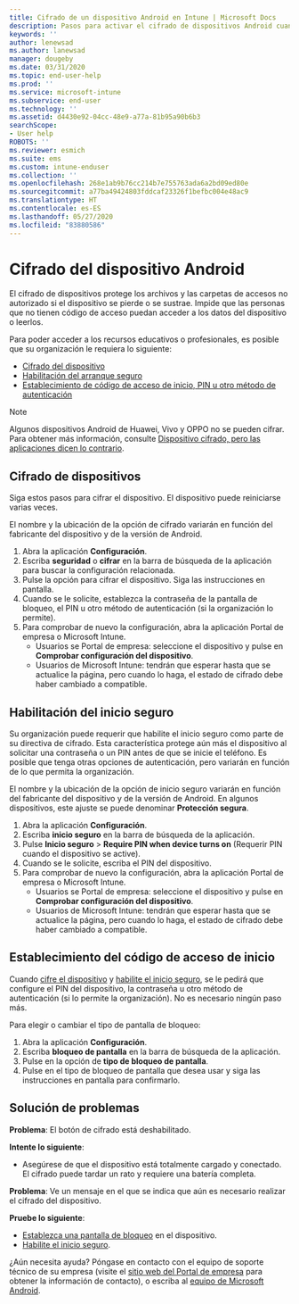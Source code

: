 ```yaml
---
title: Cifrado de un dispositivo Android en Intune | Microsoft Docs
description: Pasos para activar el cifrado de dispositivos Android cuando Intune lo requiera.
keywords: ''
author: lenewsad
ms.author: lanewsad
manager: dougeby
ms.date: 03/31/2020
ms.topic: end-user-help
ms.prod: ''
ms.service: microsoft-intune
ms.subservice: end-user
ms.technology: ''
ms.assetid: d4430e92-04cc-48e9-a77a-81b95a90b6b3
searchScope:
- User help
ROBOTS: ''
ms.reviewer: esmich
ms.suite: ems
ms.custom: intune-enduser
ms.collection: ''
ms.openlocfilehash: 268e1ab9b76cc214b7e755763ada6a2bd09ed80e
ms.sourcegitcommit: a77ba49424803fddcaf23326f1befbc004e48ac9
ms.translationtype: HT
ms.contentlocale: es-ES
ms.lasthandoff: 05/27/2020
ms.locfileid: "83880586"
---
```

# <a name="encrypting-your-android-device"></a>Cifrado del dispositivo Android

El cifrado de dispositivos protege los archivos y las carpetas de accesos no autorizado si el dispositivo se pierde o se sustrae. Impide que las personas que no tienen código de acceso puedan acceder a los datos del dispositivo o leerlos. 

Para poder acceder a los recursos educativos o profesionales, es posible que su organización le requiera lo siguiente:

* [Cifrado del dispositivo](#encrypt-device)
* [Habilitación del arranque seguro](#enable-secure-startup)
* [Establecimiento de código de acceso de inicio, PIN u otro método de autenticación](#set-startup-passcode)  

> [!Note]
> Algunos dispositivos Android de Huawei, Vivo y OPPO no se pueden cifrar. Para obtener más información, consulte [Dispositivo cifrado, pero las aplicaciones dicen lo contrario](your-device-appears-encrypted-but-cp-says-otherwise-android.md).  

## <a name="encrypt-device"></a>Cifrado de dispositivos

Siga estos pasos para cifrar el dispositivo. El dispositivo puede reiniciarse varias veces. 

El nombre y la ubicación de la opción de cifrado variarán en función del fabricante del dispositivo y de la versión de Android. 

1. Abra la aplicación **Configuración**.
2. Escriba **seguridad** o **cifrar** en la barra de búsqueda de la aplicación para buscar la configuración relacionada.
3. Pulse la opción para cifrar el dispositivo. Siga las instrucciones en pantalla.  
4. Cuando se le solicite, establezca la contraseña de la pantalla de bloqueo, el PIN u otro método de autenticación (si la organización lo permite). 
5. Para comprobar de nuevo la configuración, abra la aplicación Portal de empresa o Microsoft Intune.
    * Usuarios se Portal de empresa: seleccione el dispositivo y pulse en **Comprobar configuración del dispositivo**. 
    * Usuarios de Microsoft Intune: tendrán que esperar hasta que se actualice la página, pero cuando lo haga, el estado de cifrado debe haber cambiado a compatible. 

## <a name="enable-secure-startup"></a>Habilitación del inicio seguro

Su organización puede requerir que habilite el inicio seguro como parte de su directiva de cifrado. Esta característica protege aún más el dispositivo al solicitar una contraseña o un PIN antes de que se inicie el teléfono. Es posible que tenga otras opciones de autenticación, pero variarán en función de lo que permita la organización. 

El nombre y la ubicación de la opción de inicio seguro variarán en función del fabricante del dispositivo y de la versión de Android. En algunos dispositivos, este ajuste se puede denominar **Protección segura**. 

1. Abra la aplicación **Configuración**.
2. Escriba **inicio seguro** en la barra de búsqueda de la aplicación.
3. Pulse **Inicio seguro** > **Require PIN when device turns on** (Requerir PIN cuando el dispositivo se active).
4. Cuando se le solicite, escriba el PIN del dispositivo.   
5. Para comprobar de nuevo la configuración, abra la aplicación Portal de empresa o Microsoft Intune.
    * Usuarios se Portal de empresa: seleccione el dispositivo y pulse en **Comprobar configuración del dispositivo**. 
    * Usuarios de Microsoft Intune: tendrán que esperar hasta que se actualice la página, pero cuando lo haga, el estado de cifrado debe haber cambiado a compatible.  


## <a name="set-startup-passcode"></a>Establecimiento del código de acceso de inicio   
Cuando [cifre el dispositivo](#encrypt-device) y [habilite el inicio seguro](#enable-secure-startup), se le pedirá que configure el PIN del dispositivo, la contraseña u otro método de autenticación (si lo permite la organización). No es necesario ningún paso más. 

Para elegir o cambiar el tipo de pantalla de bloqueo:

1. Abra la aplicación **Configuración**.
2. Escriba **bloqueo de pantalla** en la barra de búsqueda de la aplicación.
3. Pulse en la opción de **tipo de bloqueo de pantalla**.
4. Pulse en el tipo de bloqueo de pantalla que desea usar y siga las instrucciones en pantalla para confirmarlo.  

## <a name="troubleshoot"></a>Solución de problemas    
**Problema**: El botón de cifrado está deshabilitado.   

**Intente lo siguiente**: 
* Asegúrese de que el dispositivo está totalmente cargado y conectado. El cifrado puede tardar un rato y requiere una batería completa.   

**Problema**: Ve un mensaje en el que se indica que aún es necesario realizar el cifrado del dispositivo.  

**Pruebe lo siguiente**:
   *  [Establezca una pantalla de bloqueo](#set-startup-passcode) en el dispositivo. 
   * [Habilite el inicio seguro](#enable-secure-startup).

¿Aún necesita ayuda? Póngase en contacto con el equipo de soporte técnico de su empresa (visite el [sitio web del Portal de empresa](https://go.microsoft.com/fwlink/?linkid=2010980) para obtener la información de contacto), o escriba al <a href="mailto:wintunedroidfbk@microsoft.com?subject=I'm having trouble with encryption on my Android device&body=Describe the issue you're experiencing here.">equipo de Microsoft Android</a>.  
